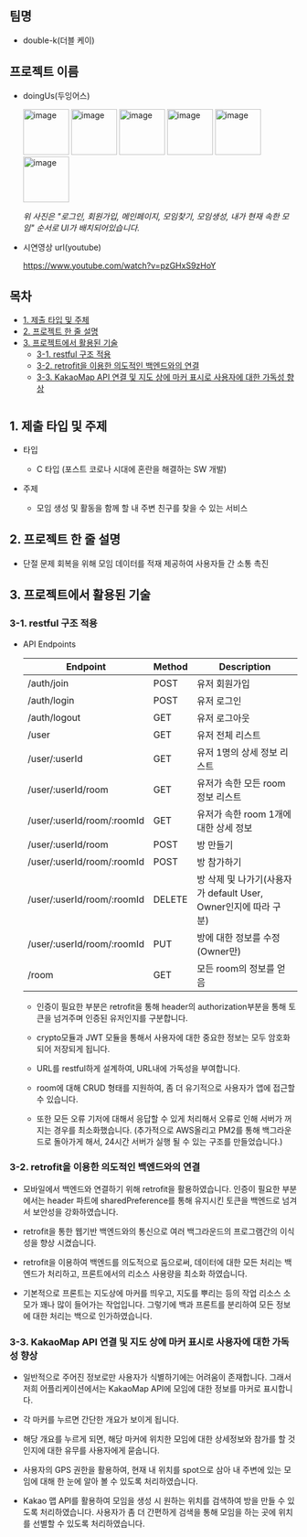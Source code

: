
## 팀명

- double-k(더블 케이)

## 프로젝트 이름
- doingUs(두잉어스)
  
  <img src="https://github.com/Team-Double-K/doing-us/assets/126179088/e5d539bc-bc35-47ee-a55e-3af7070d6ba7" alt="image" width="80px">
  <img src="https://github.com/Team-Double-K/doing-us/assets/126179088/9db52fd7-b3e3-4ee2-8770-d6da25074ef7" alt="image" width="80px">
  <img src="https://github.com/Team-Double-K/doing-us/assets/126179088/3249e4ae-a998-4965-ae90-0c840e6a8c22" alt="image" width="80px">
  <img src="https://github.com/Team-Double-K/doing-us/assets/126179088/4af9900b-8e9d-4c2a-b05a-d06a1b712262" alt="image" width="80px">
  <img src="https://github.com/Team-Double-K/doing-us/assets/126179088/f32d1516-9a1d-41fb-b6f9-e50a67e3040e" alt="image" width="80px">
  <img src="https://github.com/Team-Double-K/doing-us/assets/126179088/f83f9bff-26ce-4bbc-8454-e81e539b151a" alt="image" width="80px">

  *위 사진은 "로그인, 회원가입, 메인페이지, 모임찾기, 모임생성, 내가 현재 속한 모임" 순서로 UI가 배치되어있습니다.*

- 시연영상 url(youtube)

  https://www.youtube.com/watch?v=pzGHxS9zHoY
## 목차

- [1. 제출 타입 및 주체](#1-제출-타입-및-주제)
- [2. 프로젝트 한 줄 설명](#2-프로젝트-한-줄-설명)
- [3. 프로젝트에서 활용된 기술](#3-프로젝트에서-활용된-기술)
  - [3-1. restful 구조 적용](#3-1-restful-구조-적용)
  - [3-2. retrofit을 이용한 의도적인 백엔드와의 연결](#3-2-retrofit을-이용한-의도적인-백엔드와의-연결)
  - [3-3. KakaoMap API 연결 및 지도 상에 마커 표시로 사용자에 대한 가독성 향상](#3-3-kakaomap-api-연결-및-지도-상에-마커-표시로-사용자에-대한-가독성-향상)

#

## 1. 제출 타입 및 주제

- 타입

  - C 타입 (포스트 코로나 시대에 혼란을 해결하는 SW 개발)

- 주제
  - 모임 생성 및 활동을 함께 할 내 주변 친구를 찾을 수 있는 서비스

## 2. 프로젝트 한 줄 설명

- 단절 문제 회복을 위해 모임 데이터를 적재 제공하여 사용자들 간 소통 촉진

## 3. 프로젝트에서 활용된 기술

### 3-1. restful 구조 적용

- API Endpoints

  | Endpoint                   | Method | Description                                                     |
  | -------------------------- | ------ | --------------------------------------------------------------- |
  | /auth/join                 | POST   | 유저 회원가입                                                   |
  | /auth/login                | POST   | 유저 로그인                                                     |
  | /auth/logout               | GET    | 유저 로그아웃                                                   |
  | /user                      | GET    | 유저 전체 리스트                                                |
  | /user/:userId              | GET    | 유저 1명의 상세 정보 리스트                                     |
  | /user/:userId/room         | GET    | 유저가 속한 모든 room 정보 리스트                               |
  | /user/:userId/room/:roomId | GET    | 유저가 속한 room 1개에 대한 상세 정보                           |
  | /user/:userId/room         | POST   | 방 만들기                                                       |
  | /user/:userId/room/:roomId | POST   | 방 참가하기                                                     |
  | /user/:userId/room/:roomId | DELETE | 방 삭제 및 나가기(사용자가 default User, Owner인지에 따라 구분) |
  | /user/:userId/room/:roomId | PUT    | 방에 대한 정보를 수정(Owner만)                                  |
  | /room                      | GET    | 모든 room의 정보를 얻음                                         |

  - 인증이 필요한 부분은 retrofit을 통해 header의 authorization부분을 통해 토큰을 넘겨주며 인증된 유저인지를 구분합니다.
  - crypto모듈과 JWT 모듈을 통해서 사용자에 대한 중요한 정보는 모두 암호화되어 저장되게 됩니다.

  - URL를 restful하게 설계하여, URL내에 가독성을 부여합니다.

  - room에 대해 CRUD 형태를 지원하여, 좀 더 유기적으로 사용자가 앱에 접근할 수 있습니다.

  - 또한 모든 오류 기저에 대해서 응답할 수 있게 처리해서 오류로 인해 서버가 꺼지는 경우를 최소화했습니다. (추가적으로 AWS올리고 PM2를 통해 백그라운드로 돌아가게 해서, 24시간 서버가 실행 될 수 있는 구조를 만들었습니다.)

### 3-2. retrofit을 이용한 의도적인 백엔드와의 연결

- 모바일에서 백엔드와 연결하기 위해 retrofit을 활용하였습니다. 인증이 필요한 부분에서는 header 파트에 sharedPreference를 통해 유지시킨 토큰을 백엔드로 넘겨서 보안성을 강화하였습니다.

- retrofit을 통한 웹기반 백엔드와의 통신으로 여러 백그라운드의 프로그램간의 이식성을 향상 시켰습니다.

- retrofit을 이용하여 백엔드를 의도적으로 둠으로써, 데이터에 대한 모든 처리는 백엔드가 처리하고, 프론트에서의 리소스 사용량을 최소화 하였습니다.

- 기본적으로 프론트는 지도상에 마커를 띄우고, 지도를 뿌리는 등의 작업 리소스 소모가 꽤나 많이 들어가는 작업입니다. 그렇기에 백과 프론트를 분리하여 모든 정보에 대한 처리는 백으로 인가하였습니다.

### 3-3. KakaoMap API 연결 및 지도 상에 마커 표시로 사용자에 대한 가독성 향상

- 일반적으로 주어진 정보로만 사용자가 식별하기에는 어려움이 존재합니다. 그래서 저희 어플리케이션에서는 KakaoMap API에 모임에 대한 정보를 마커로 표시합니다.

- 각 마커를 누르면 간단한 개요가 보이게 됩니다.

- 해당 개요를 누르게 되면, 해당 마커에 위치한 모임에 대한 상세정보와 참가를 할 것인지에 대한 유무를 사용자에게 묻숩니다.

- 사용자의 GPS 권한을 활용하여, 현재 내 위치를 spot으로 삼아 내 주변에 있는 모임에 대해 한 눈에 알아 볼 수 있도록 처리하였습니다.

- Kakao 맵 API를 활용하여 모임을 생성 시 원하는 위치를 검색하여 방을 만들 수 있도록 처리하였습니다. 사용자가 좀 더 간편하게 검색을 통해 모임을 하는 곳에 위치를 선별할 수 있도록 처리하였습니다.
